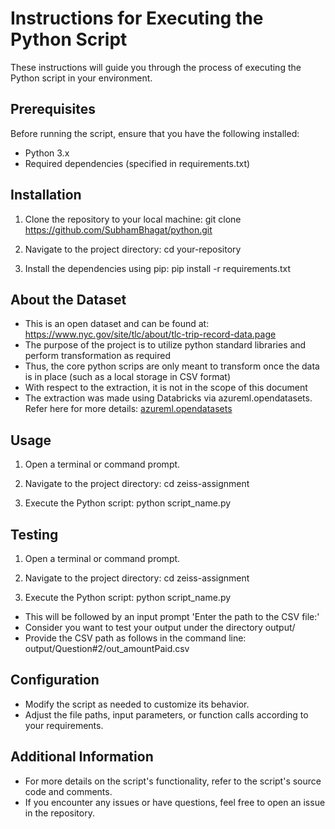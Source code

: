 # Instructions for Executing the Python Script

These instructions will guide you through the process of executing the Python script in your environment.

## Prerequisites

Before running the script, ensure that you have the following installed:

- Python 3.x
- Required dependencies (specified in requirements.txt)

## Installation

1. Clone the repository to your local machine:
git clone https://github.com/SubhamBhagat/python.git

2. Navigate to the project directory:
cd your-repository


3. Install the dependencies using pip:
pip install -r requirements.txt

## About the Dataset

- This is an open dataset and can be found at: https://www.nyc.gov/site/tlc/about/tlc-trip-record-data.page
- The purpose of the project is to utilize python standard libraries and perform transformation as required
- Thus, the core python scrips are only meant to transform once the data is in place (such as a local storage in CSV format)
- With respect to the extraction, it is not in the scope of this document
- The extraction was made using Databricks via azureml.opendatasets. Refer here for more details: [azureml.opendatasets](https://learn.microsoft.com/en-us/azure/open-datasets/dataset-taxi-yellow?tabs=azureml-opendatasets#azure-databricks)

## Usage

1. Open a terminal or command prompt.

2. Navigate to the project directory:
cd zeiss-assignment

3. Execute the Python script:
python script_name.py

## Testing

1. Open a terminal or command prompt.
   
2. Navigate to the project directory:
cd zeiss-assignment

3. Execute the Python script:
python script_name.py
- This will be followed by an input prompt 'Enter the path to the CSV file:'
- Consider you want to test your output under the directory output/
- Provide the CSV path as follows in the command line:  output/Question#2/out_amountPaid.csv
## Configuration

- Modify the script as needed to customize its behavior.
- Adjust the file paths, input parameters, or function calls according to your requirements.

## Additional Information

- For more details on the script's functionality, refer to the script's source code and comments.
- If you encounter any issues or have questions, feel free to open an issue in the repository.
